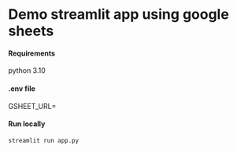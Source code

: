 # Demo streamlit app using google sheets

#### Requirements

python 3.10

#### .env file

GSHEET_URL=


#### Run locally

```shell
streamlit run app.py
```
